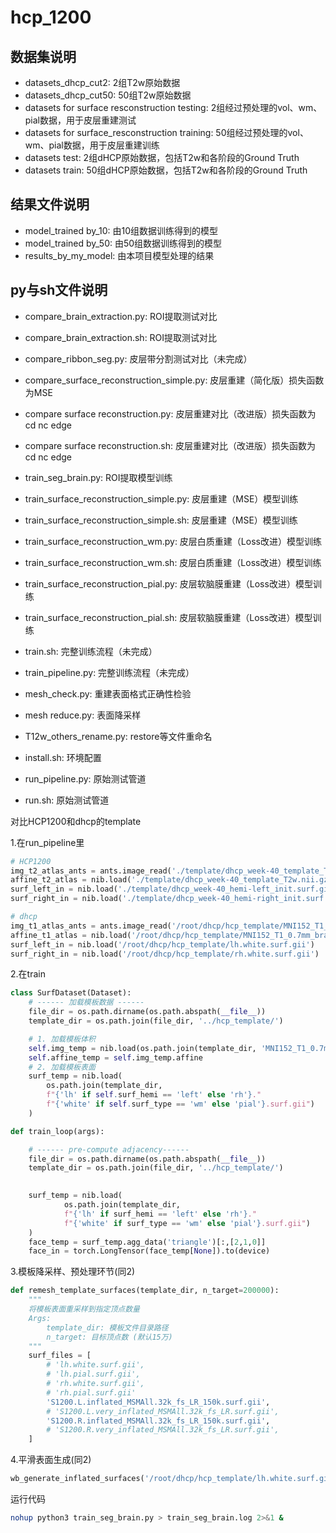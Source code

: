 # hcp_1200

## 数据集说明
+ datasets_dhcp_cut2: 2组T2w原始数据
+ datasets_dhcp_cut50: 50组T2w原始数据
+ datasets for surface resconstruction testing: 2组经过预处理的vol、wm、pial数据，用于皮层重建测试
+ datasets for surface_resconstruction training: 50组经过预处理的vol、wm、pial数据，用于皮层重建训练
+ datasets test:  2组dHCP原始数据，包括T2w和各阶段的Ground Truth
+ datasets train:  50组dHCP原始数据，包括T2w和各阶段的Ground Truth

## 结果文件说明
+ model_trained by_10: 由10组数据训练得到的模型
+ model_trained by_50: 由50组数据训练得到的模型 
+ results_by_my_model: 由本项目模型处理的结果

## py与sh文件说明
+ compare_brain_extraction.py: ROI提取测试对比
+ compare_brain_extraction.sh: ROI提取测试对比
+ compare_ribbon_seg.py: 皮层带分割测试对比（未完成）
+ compare_surface_reconstruction_simple.py: 皮层重建（简化版）损失函数为MSE
+ compare surface reconstruction.py: 皮层重建对比（改进版）损失函数为cd nc edge
+ compare surface reconstruction.sh: 皮层重建对比（改进版）损失函数为cd nc edge

+ train_seg_brain.py: ROI提取模型训练
+ train_surface_reconstruction_simple.py: 皮层重建（MSE）模型训练
+ train_surface_reconstruction_simple.sh: 皮层重建（MSE）模型训练
+ train_surface_reconstruction_wm.py: 皮层白质重建（Loss改进）模型训练
+ train_surface_reconstruction_wm.sh: 皮层白质重建（Loss改进）模型训练
+ train_surface_reconstruction_pial.py: 皮层软脑膜重建（Loss改进）模型训练
+ train_surface_reconstruction_pial.sh: 皮层软脑膜重建（Loss改进）模型训练

+ train.sh: 完整训练流程（未完成）
+ train_pipeline.py: 完整训练流程（未完成）
+ mesh_check.py: 重建表面格式正确性检验
+ mesh reduce.py: 表面降采样
+ T12w_others_rename.py: restore等文件重命名

+ install.sh: 环境配置
+ run_pipeline.py: 原始测试管道
+ run.sh: 原始测试管道


对比HCP1200和dhcp的template

1.在run_pipeline里
```python
# HCP1200
img_t2_atlas_ants = ants.image_read('./template/dhcp_week-40_template_T2w.nii.gz')
affine_t2_atlas = nib.load('./template/dhcp_week-40_template_T2w.nii.gz').affine
surf_left_in = nib.load('./template/dhcp_week-40_hemi-left_init.surf.gii')
surf_right_in = nib.load('./template/dhcp_week-40_hemi-right_init.surf.gii')

```
```python
# dhcp
img_t1_atlas_ants = ants.image_read('/root/dhcp/hcp_template/MNI152_T1_0.7mm_brain_sampled.nii.gz')
affine_t1_atlas = nib.load('/root/dhcp/hcp_template/MNI152_T1_0.7mm_brain_sampled.nii.gz').affine 
surf_left_in = nib.load('/root/dhcp/hcp_template/lh.white.surf.gii')
surf_right_in = nib.load('/root/dhcp/hcp_template/rh.white.surf.gii')
```

2.在train
```python
class SurfDataset(Dataset):
    # ------ 加载模板数据 ------
    file_dir = os.path.dirname(os.path.abspath(__file__))
    template_dir = os.path.join(file_dir, '../hcp_template/')

    # 1. 加载模板体积
    self.img_temp = nib.load(os.path.join(template_dir, 'MNI152_T1_0.7mm_brain_sampled.nii.gz'))
    self.affine_temp = self.img_temp.affine
    # 2. 加载模板表面
    surf_temp = nib.load(
        os.path.join(template_dir, 
        f"{'lh' if self.surf_hemi == 'left' else 'rh'}."
        f"{'white' if self.surf_type == 'wm' else 'pial'}.surf.gii")
    )

def train_loop(args):

    # ------ pre-compute adjacency------
    file_dir = os.path.dirname(os.path.abspath(__file__))
    template_dir = os.path.join(file_dir, '../hcp_template/')
        

    surf_temp = nib.load(
            os.path.join(template_dir, 
            f"{'lh' if surf_hemi == 'left' else 'rh'}."
            f"{'white' if surf_type == 'wm' else 'pial'}.surf.gii")
    )
    face_temp = surf_temp.agg_data('triangle')[:,[2,1,0]]
    face_in = torch.LongTensor(face_temp[None]).to(device)
```

3.模板降采样、预处理环节(同2)
```python
def remesh_template_surfaces(template_dir, n_target=200000):
    """
    将模板表面重采样到指定顶点数量
    Args:
        template_dir: 模板文件目录路径
        n_target: 目标顶点数 (默认15万)
    """
    surf_files = [
        # 'lh.white.surf.gii',
        # 'lh.pial.surf.gii', 
        # 'rh.white.surf.gii',
        # 'rh.pial.surf.gii'
        'S1200.L.inflated_MSMAll.32k_fs_LR_150k.surf.gii',
        # 'S1200.L.very_inflated_MSMAll.32k_fs_LR.surf.gii',
        'S1200.R.inflated_MSMAll.32k_fs_LR_150k.surf.gii',
        # 'S1200.R.very_inflated_MSMAll.32k_fs_LR.surf.gii',
    ]
```

4.平滑表面生成(同2)
```python
wb_generate_inflated_surfaces('/root/dhcp/hcp_template/lh.white.surf.gii')
```

运行代码
```bash
nohup python3 train_seg_brain.py > train_seg_brain.log 2>&1 &
```